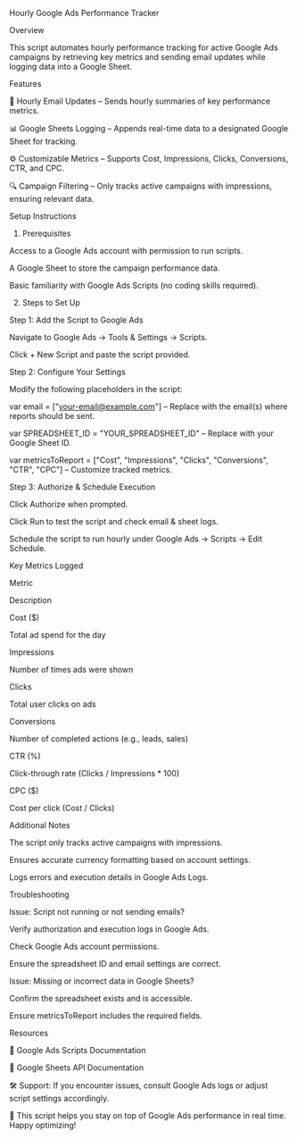 Hourly Google Ads Performance Tracker

Overview

This script automates hourly performance tracking for active Google Ads campaigns by retrieving key metrics and sending email updates while logging data into a Google Sheet.

Features

📩 Hourly Email Updates – Sends hourly summaries of key performance metrics.

📊 Google Sheets Logging – Appends real-time data to a designated Google Sheet for tracking.

⚙️ Customizable Metrics – Supports Cost, Impressions, Clicks, Conversions, CTR, and CPC.

🔍 Campaign Filtering – Only tracks active campaigns with impressions, ensuring relevant data.

Setup Instructions

1. Prerequisites

Access to a Google Ads account with permission to run scripts.

A Google Sheet to store the campaign performance data.

Basic familiarity with Google Ads Scripts (no coding skills required).

2. Steps to Set Up

Step 1: Add the Script to Google Ads

Navigate to Google Ads → Tools & Settings → Scripts.

Click + New Script and paste the script provided.

Step 2: Configure Your Settings

Modify the following placeholders in the script:

var email = ["your-email@example.com"] – Replace with the email(s) where reports should be sent.

var SPREADSHEET_ID = "YOUR_SPREADSHEET_ID" – Replace with your Google Sheet ID.

var metricsToReport = ["Cost", "Impressions", "Clicks", "Conversions", "CTR", "CPC"] – Customize tracked metrics.

Step 3: Authorize & Schedule Execution

Click Authorize when prompted.

Click Run to test the script and check email & sheet logs.

Schedule the script to run hourly under Google Ads → Scripts → Edit Schedule.

Key Metrics Logged

Metric

Description

Cost ($)

Total ad spend for the day

Impressions

Number of times ads were shown

Clicks

Total user clicks on ads

Conversions

Number of completed actions (e.g., leads, sales)

CTR (%)

Click-through rate (Clicks / Impressions * 100)

CPC ($)

Cost per click (Cost / Clicks)

Additional Notes

The script only tracks active campaigns with impressions.

Ensures accurate currency formatting based on account settings.

Logs errors and execution details in Google Ads Logs.

Troubleshooting

Issue: Script not running or not sending emails?

Verify authorization and execution logs in Google Ads.

Check Google Ads account permissions.

Ensure the spreadsheet ID and email settings are correct.

Issue: Missing or incorrect data in Google Sheets?

Confirm the spreadsheet exists and is accessible.

Ensure metricsToReport includes the required fields.

Resources

📄 Google Ads Scripts Documentation

📘 Google Sheets API Documentation

🛠 Support: If you encounter issues, consult Google Ads logs or adjust script settings accordingly.

🚀 This script helps you stay on top of Google Ads performance in real time. Happy optimizing!

